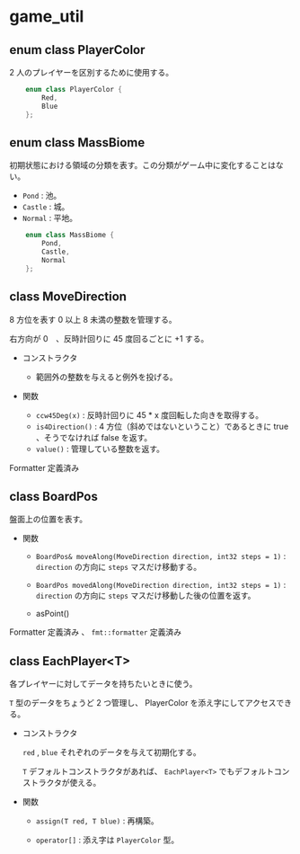 
# game_util

## enum class PlayerColor

2 人のプレイヤーを区別するために使用する。

```c++
	enum class PlayerColor {
		Red,
		Blue
	};
```



## enum class MassBiome

初期状態における領域の分類を表す。この分類がゲーム中に変化することはない。

- `Pond` : 池。
- `Castle` : 城。
- `Normal` : 平地。

```c++
	enum class MassBiome {
		Pond,
		Castle,
		Normal
	};
```


## class MoveDirection

8 方位を表す 0 以上 8 未満の整数を管理する。

右方向が 0　、反時計回りに 45 度回るごとに +1 する。

- コンストラクタ

    - 範囲外の整数を与えると例外を投げる。

- 関数
    - `ccw45Deg(x)` : 反時計回りに 45 * x 度回転した向きを取得する。
    - `is4Direction()` : 4 方位（斜めではないということ）であるときに true 、そうでなければ false を返す。
    - `value()` : 管理している整数を返す。

Formatter 定義済み

## class BoardPos

盤面上の位置を表す。

- 関数

	- `BoardPos& moveAlong(MoveDirection direction, int32 steps = 1)` :
	    `direction` の方向に `steps` マスだけ移動する。

	- `BoardPos movedAlong(MoveDirection direction, int32 steps = 1)` :
	    `direction` の方向に `steps` マスだけ移動した後の位置を返す。

	- asPoint()

Formatter 定義済み 、 `fmt::formatter` 定義済み


## class EachPlayer\<T\>

各プレイヤーに対してデータを持ちたいときに使う。

`T` 型のデータをちょうど 2 つ管理し、 PlayerColor を添え字にしてアクセスできる。

- コンストラクタ

    `red` , `blue` それぞれのデータを与えて初期化する。

	`T` デフォルトコンストラクタがあれば、 `EachPlayer<T>` でもデフォルトコンストラクタが使える。

- 関数

    - `assign(T red, T blue)` : 再構築。

    - `operator[]` : 添え字は `PlayerColor` 型。




